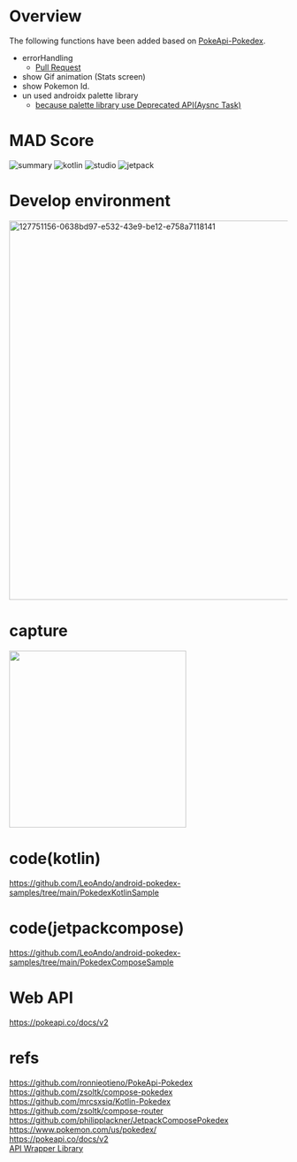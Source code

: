 # Overview

The following functions have been added based on [PokeApi-Pokedex](https://github.com/ronnieotieno/PokeApi-Pokedex).<br>
- errorHandling
  - [Pull Request](https://github.com/LeoAndo/android-pokedex-samples/pull/8)
- show Gif animation (Stats screen)
- show Pokemon Id.
- un used androidx palette library
  - [because palette library use Deprecated API(Aysnc Task)](https://github.com/LeoAndo/android-palette-samples#overview)

# MAD Score

![summary](https://user-images.githubusercontent.com/16476224/150685497-145cb54a-06b3-42e5-bebc-59bb18f1a0dc.png)
![kotlin](https://user-images.githubusercontent.com/16476224/150685494-d740263f-b58f-4e7e-8835-65bef838fc15.png)
![studio](https://user-images.githubusercontent.com/16476224/150685495-096235c1-2a26-44ff-9d80-c8bf07160573.png)
![jetpack](https://user-images.githubusercontent.com/16476224/150685492-f3ebe378-33ca-4f9f-82f5-9835ed2152ca.png)


# Develop environment

<img width="686" alt="127751156-0638bd97-e532-43e9-be12-e758a7118141" src="https://user-images.githubusercontent.com/16476224/128699878-53516576-2312-4abf-bbd0-5e06aca3031a.png">


# capture 
<img src="PokedexKotlinSample/capture/capture.gif" width=320 />

# code(kotlin)

https://github.com/LeoAndo/android-pokedex-samples/tree/main/PokedexKotlinSample

# code(jetpackcompose)

https://github.com/LeoAndo/android-pokedex-samples/tree/main/PokedexComposeSample

# Web API
https://pokeapi.co/docs/v2

# refs
https://github.com/ronnieotieno/PokeApi-Pokedex<br>
https://github.com/zsoltk/compose-pokedex<br>
https://github.com/mrcsxsiq/Kotlin-Pokedex<br>
https://github.com/zsoltk/compose-router<br>
https://github.com/philipplackner/JetpackComposePokedex<br>
https://www.pokemon.com/us/pokedex/<br>
https://pokeapi.co/docs/v2<br>
[API Wrapper Library](https://github.com/PokeAPI/pokekotlin)<br>
